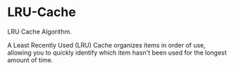 # LRU-Cache
LRU Cache Algorithm.

A Least Recently Used (LRU) Cache organizes items in order of use, allowing you to quickly identify which item hasn't been used for the longest amount of time.
